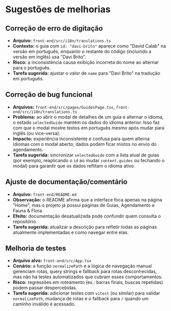 # Sugestões de melhorias

## Correção de erro de digitação
- **Arquivo:** `front-end/src/i18n/translations.ts`
- **Contexto:** o guia com `id: "davi-brito"` aparece como "David Calab" na versão em português, enquanto o restante do código (incluindo a versão em inglês) usa "Davi Brito".
- **Risco:** a inconsistência causa exibição incorreta do nome ao alternar para o português.
- **Tarefa sugerida:** ajustar o valor de `name` para "Davi Brito" na tradução em português.

## Correção de bug funcional
- **Arquivos:** `front-end/src/pages/GuidesPage.tsx`, `front-end/src/i18n/translations.ts`
- **Problema:** ao abrir o modal de detalhes de um guia e alternar o idioma, o estado `selectedGuide` mantém os dados do idioma anterior. Isso faz com que o modal mostre textos em português mesmo após mudar para inglês (ou vice-versa).
- **Impacto:** experiência inconsistente e confusa para quem alterna idiomas com o modal aberto; dados podem ficar mistos no envio do agendamento.
- **Tarefa sugerida:** sincronizar `selectedGuide` com a lista atual de guias (por exemplo, reaplicando o `id` ao mudar `content.guides` ou fechando o modal) para garantir que os dados reflitam o idioma ativo.

## Ajuste de documentação/comentário
- **Arquivo:** `front-end/README.md`
- **Observação:** o README afirma que a interface foca apenas na página "Home", mas o projeto já possui páginas de Guias, Agendamento e Fauna & Flora.
- **Efeito:** documentação desatualizada pode confundir quem consulta o repositório.
- **Tarefa sugerida:** atualizar a descrição para refletir todas as páginas atualmente implementadas e como navegar entre elas.

## Melhoria de testes
- **Arquivo alvo:** `front-end/src/App.tsx`
- **Cenário:** a função `normalizePath` e a lógica de navegação manual gerenciam rotas, query strings e fallback para rotas desconhecidas, mas não há testes automatizados que cubram esses comportamentos.
- **Risco:** regressões em roteamento (ex.: barras finais, buscas repetidas) podem passar despercebidas.
- **Tarefa sugerida:** adicionar testes com `vitest` (ou similar) para validar `normalizePath`, mudança de rotas e o fallback para `/` quando um caminho inválido é acessado.
